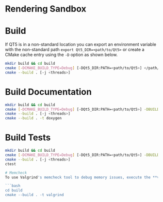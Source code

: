 # Rendering Sandbox

# Build
If QT5 is in a non-standard location you can export an environment variable with the non-standard path `export Qt5_DIR=<path/to/Qt5>` or create a CMake cache entry using the `-D` option as shown below. 

```bash
mkdir build && cd build
cmake [-DCMAKE_BUILD_TYPE=Debug] [-DQt5_DIR:PATH=<path/to/Qt5>] </path/to/sandbox>
cmake --build . [-j <threads>]
```

# Build Documentation

```bash
mkdir build && cd build
cmake [-DCMAKE_BUILD_TYPE=Debug] [-DQt5_DIR:PATH=<path/to/Qt5>] -DBUILD_DOCS:BOOL=ON </path/to/sandbox>
cmake --build . [-j <threads>]
cmake --build . -t doxygen
```

# Build Tests 

```bash
mkdir build && cd build
cmake [-DCMAKE_BUILD_TYPE=Debug] [-DQt5_DIR:PATH=<path/to/Qt5>] -DBUILD_TESTS:BOOL=ON </path/to/sandbox>
cmake --build . [-j <threads>]
ctest

# Memcheck
To use Valgrind's memcheck tool to debug memory issues, execute the **valgrind** target as shown below. You will need to have valgrind installed on your system.

```bash
cd build
cmake --build . -t valgrind
```
